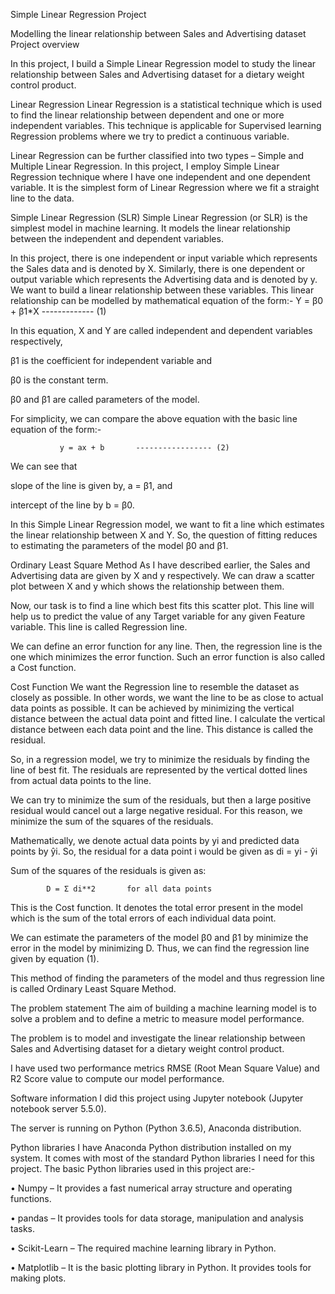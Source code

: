 
Simple Linear Regression Project

Modelling the linear relationship between Sales and Advertising dataset
Project overview

In this project, I build a Simple Linear Regression model to study the linear relationship between Sales and Advertising dataset for a dietary weight control product.

Linear Regression
Linear Regression is a statistical technique which is used to find the linear relationship between dependent and one or more independent variables. This technique is applicable for Supervised learning Regression problems where we try to predict a continuous variable.

Linear Regression can be further classified into two types – 
Simple and Multiple Linear Regression. In this project, I employ Simple Linear Regression technique where I have one independent and one dependent variable. It is the simplest form of Linear Regression where we fit a straight line to the data.

Simple Linear Regression (SLR)
Simple Linear Regression (or SLR) is the simplest model in machine learning. It models the linear relationship between the independent and dependent variables.

In this project, there is one independent or input variable which represents the Sales data and is denoted by X. Similarly, there is one dependent or output variable which represents the Advertising data and is denoted by y. We want to build a linear relationship between these variables. This linear relationship can be modelled by mathematical equation of the form:- Y = β0 + β1*X ------------- (1)

In this equation, X and Y are called independent and dependent variables respectively,

β1 is the coefficient for independent variable and

β0 is the constant term.

β0 and β1 are called parameters of the model.

For simplicity, we can compare the above equation with the basic line equation of the form:-

               y = ax + b       ----------------- (2)
We can see that

slope of the line is given by, a = β1, and

intercept of the line by b = β0.

In this Simple Linear Regression model, we want to fit a line which estimates the linear relationship between X and Y. So, the question of fitting reduces to estimating the parameters of the model β0 and β1.

Ordinary Least Square Method
As I have described earlier, the Sales and Advertising data are given by X and y respectively. We can draw a scatter plot between X and y which shows the relationship between them.

Now, our task is to find a line which best fits this scatter plot. This line will help us to predict the value of any Target variable for any given Feature variable. This line is called Regression line.

We can define an error function for any line. Then, the regression line is the one which minimizes the error function. Such an error function is also called a Cost function.

Cost Function
We want the Regression line to resemble the dataset as closely as possible. In other words, we want the line to be as close to actual data points as possible. It can be achieved by minimizing the vertical distance between the actual data point and fitted line. I calculate the vertical distance between each data point and the line. This distance is called the residual.

So, in a regression model, we try to minimize the residuals by finding the line of best fit. The residuals are represented by the vertical dotted lines from actual data points to the line.

We can try to minimize the sum of the residuals, but then a large positive residual would cancel out a large negative residual. For this reason, we minimize the sum of the squares of the residuals.

Mathematically, we denote actual data points by yi and predicted data points by ŷi. So, the residual for a data point i would be given as di = yi - ŷi

Sum of the squares of the residuals is given as:

			D = Ʃ di**2       for all data points
            
This is the Cost function. It denotes the total error present in the model which is the sum of the total errors of each individual data point.

We can estimate the parameters of the model β0 and β1 by minimize the error in the model by minimizing D. Thus, we can find the regression line given by equation (1).

This method of finding the parameters of the model and thus regression line is called Ordinary Least Square Method.

The problem statement
The aim of building a machine learning model is to solve a problem and to define a metric to measure model performance.

The problem is to model and investigate the linear relationship between Sales and Advertising dataset for a dietary weight control product.

I have used two performance metrics RMSE (Root Mean Square Value) and R2 Score value to compute our model performance.

Software information
I did this project using Jupyter notebook (Jupyter notebook server 5.5.0).

The server is running on Python (Python 3.6.5), Anaconda distribution.

Python libraries
I have Anaconda Python distribution installed on my system. It comes with most of the standard Python libraries I need for this project. The basic Python libraries used in this project are:-

• Numpy – It provides a fast numerical array structure and operating functions.

• pandas – It provides tools for data storage, manipulation and analysis tasks.

• Scikit-Learn – The required machine learning library in Python.

• Matplotlib – It is the basic plotting library in Python. It provides tools for making plots.
